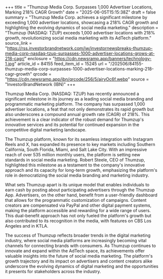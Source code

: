 +++
title = "Thumzup Media Corp. Surpasses 1,000 Advertiser Locations, Marking 218% CAGR Growth"
date = "2025-06-05T15:15:38Z"
draft = false
summary = "Thumzup Media Corp. achieves a significant milestone by exceeding 1,000 advertiser locations, showcasing a 218% CAGR growth and highlighting the evolving dynamics of social media marketing."
description = "Thumzup (NASDAQ: TZUP) exceeds 1,000 advertiser locations with 218% growth, revolutionizing social media marketing with its AdTech platform."
source_link = "https://rss.investorbrandnetwork.com/iw/investornewsbreaks-thumzup-media-corp-nasdaq-tzup-surpasses-1000-advertiser-locations-grows-at-218-cagr/"
enclosure = "https://cdn.newsramp.app/banners/technology-1.jpg"
article_id = 84155
feed_item_id = 15245
url = "/202506/84155-thumzup-media-corp-surpasses-1000-advertiser-locations-marking-218-cagr-growth"
qrcode = "https://cdn.newsramp.app/ibn/qrcode/256/5/airyOc6f.webp"
source = "InvestorBrandNetwork (IBN)"
+++

<p>Thumzup Media Corp. (NASDAQ: TZUP) has recently announced a significant milestone in its journey as a leading social media branding and programmatic marketing platform. The company has surpassed 1,000 advertiser locations, a feat that not only demonstrates its rapid growth but also underscores a compound annual growth rate (CAGR) of 218%. This achievement is a clear indicator of the robust demand for Thumzup's innovative services and its potential for continued expansion in the competitive digital marketing landscape.</p><p>The Thumzup platform, known for its seamless integration with Instagram Reels and X, has expanded its presence to key markets including Southern California, South Florida, Miami, and Salt Lake City. With an impressive reach of over 535 million monthly users, the platform is setting new standards in social media marketing. Robert Steele, CEO of Thumzup, highlighted this milestone as a testament to the company's innovative approach and its capacity for long-term growth, emphasizing the platform's role in democratizing the social media branding and marketing industry.</p><p>What sets Thumzup apart is its unique model that enables individuals to earn cash by posting about participating advertisers through the Thumzup App. Advertisers, on the other hand, benefit from a user-friendly dashboard that allows for the programmatic customization of campaigns. Content creators are compensated via PayPal and other digital payment systems, making the platform accessible and rewarding for a wide range of users. This dual-benefit approach has not only fueled the platform's growth but also contributed to its recognition in the media, with features on CBS Los Angeles and in KTLA.</p><p>The success of Thumzup reflects broader trends in the digital marketing industry, where social media platforms are increasingly becoming vital channels for connecting brands with consumers. As Thumzup continues to innovate and expand within the AdTech space, its achievements offer valuable insights into the future of social media marketing. The platform's growth trajectory and its impact on advertisers and content creators alike underscore the evolving dynamics of digital marketing and the opportunities it presents for stakeholders across the industry.</p>